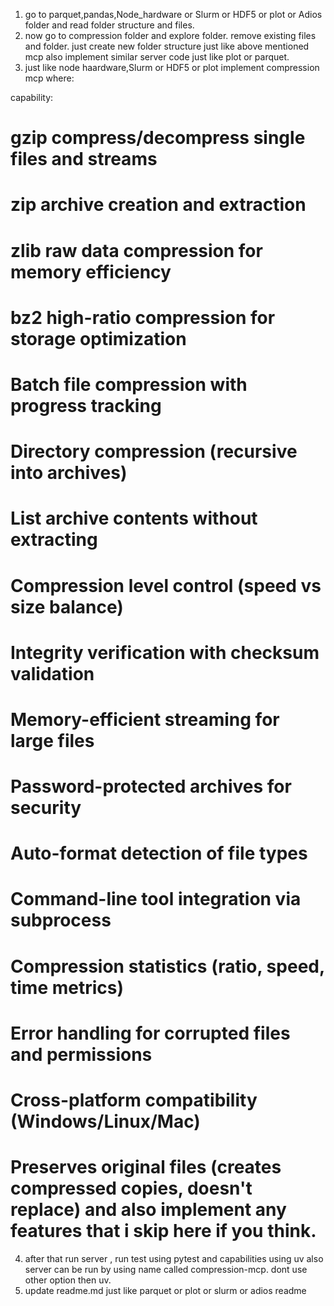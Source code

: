 1. go to parquet,pandas,Node_hardware or Slurm or HDF5 or plot or Adios folder and read folder structure and files.
2. now go to compression folder and explore folder. remove existing files and folder. just create new folder structure just like above mentioned mcp also implement similar server code just like plot or parquet.
3. just like node haardware,Slurm or HDF5 or plot  implement compression mcp where:

capability:
# gzip compress/decompress single files and streams
# zip archive creation and extraction
# zlib raw data compression for memory efficiency
# bz2 high-ratio compression for storage optimization
# Batch file compression with progress tracking
# Directory compression (recursive into archives)
# List archive contents without extracting
# Compression level control (speed vs size balance)
# Integrity verification with checksum validation
# Memory-efficient streaming for large files
# Password-protected archives for security
# Auto-format detection of file types
# Command-line tool integration via subprocess
# Compression statistics (ratio, speed, time metrics)
# Error handling for corrupted files and permissions
# Cross-platform compatibility (Windows/Linux/Mac)
# Preserves original files (creates compressed copies, doesn't replace) and also implement any features that i skip here if you think.

4. after that run server , run test using pytest and capabilities using uv also server can be run by using name called compression-mcp. dont use other option then uv.
5. update readme.md just like parquet or plot or slurm or adios readme
